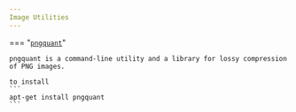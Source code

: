 ```yaml
---
Image Utilities
---
```


=== "[`pngquant`](https://pngquant.org/)" 

    pngquant is a command-line utility and a library for lossy compression of PNG images.

    to install
    ```
    apt-get install pngquant
    ```
